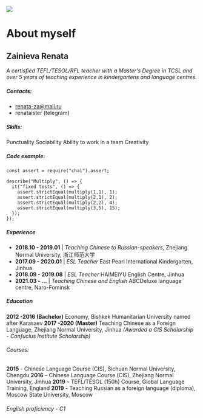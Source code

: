 ![](https://psv4.userapi.com/c235131/u13963427/docs/d5/29019a9aaa2f/IMG_999_3_Zagran_pasport_OVIR.jpg?extra=bp-KchguyRptIbEUCkvGNReogveB7jHuvEiLVzwI5qz9BOkFAxVKNxXLpnhOdm_O15yU8nA1juMHqag1oQZ9jpwV1PK-HlzyxsbguJ9dnymuyVi9sMdO3Ksa6lbJtDYai_u2QXQfWL5uM07n5OAU1JQB)

# About myself
## Zainieva Renata
_A certisfied TEFL/TESOL/RFL teacher with a Master's Degree in TCSL and over 5 years of teaching experience in kindergartens and language centres._

##### Contacts:
* renata-za@mail.ru
* renataister (telegram)

##### Skills:
Punctuality
Sociability
Ability to work in a team
Creativity

##### Code example:
```
const assert = require("chai").assert;

describe("Multiply", () => {
  it("fixed tests", () => {
    assert.strictEqual(multiply(1,1), 1);
    assert.strictEqual(multiply(2,1), 2);
    assert.strictEqual(multiply(2,2), 4);
    assert.strictEqual(multiply(3,5), 15);   
  });
});
```

##### Experience
* **2018.10 - 2019.01** | _Teaching Chinese to Russian-speakers,_ Zhejiang Normal University, 浙江师范大学
* **2017.09 - 2020.01** | _ESL Teacher_
East Pearl International Kindergarten, Jinhua
* **2018.09 - 2019.08** | _ESL Teacher_
 HAIMEIYU English Centre, Jinhua
* **2021.03 - ...**     | _Teaching Chinese and English_ ABCDeluxe language centre, Naro-Fominsk
  
##### Education
**2012 -2016 (Bachelor)**
Economy,
Bishkek Humanitarian University named after Karasaev
**2017 -2020 (Master)**
Teaching Chinese as a Foreign Language, Zhejiang Normal University, Jinhua
_(Awarded a CIS Scholarship - Confucius Institute Scholarship)_
  ###### Courses:
**2015** - Chinese Language Course (CIS), Sichuan Normal University, Chengdu
**2016** – Chinese Language Course (CIS), Zhejiang Normal University, Jinhua
**2019** – TEFL/TESOL (150h) Course, Global Language Training, England
**2019** - Teaching Russian as a foreign language (diploma), Moscow State University, Moscow

###### English proficiency - C1






